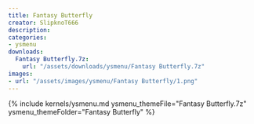```yaml
---
title: Fantasy Butterfly
creator: SlipknoT666
description: 
categories:
- ysmenu
downloads:
  Fantasy Butterfly.7z:
    url: "/assets/downloads/ysmenu/Fantasy Butterfly.7z"
images:
- url: "/assets/images/ysmenu/Fantasy Butterfly/1.png"
---
```


{% include kernels/ysmenu.md ysmenu_themeFile="Fantasy Butterfly.7z" ysmenu_themeFolder="Fantasy Butterfly" %}
